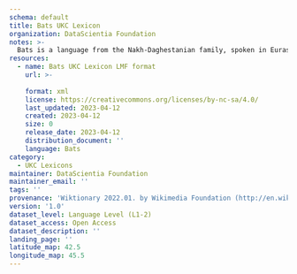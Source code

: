 ```yaml
---
schema: default
title: Bats UKC Lexicon
organization: DataScientia Foundation
notes: >-
  Bats is a language from the Nakh-Daghestanian family, spoken in Eurasia. The UKC Lexicon of Bats is represented as a lexico-semantic network. It consists of words, word senses, synsets, as well as sense-level and synset-level relationships.
resources:
  - name: Bats UKC Lexicon LMF format
    url: >-
      
    format: xml
    license: https://creativecommons.org/licenses/by-nc-sa/4.0/
    last_updated: 2023-04-12
    created: 2023-04-12
    size: 0
    release_date: 2023-04-12
    distribution_document: ''
    language: Bats
category:
  - UKC Lexicons
maintainer: DataScientia Foundation
maintainer_email: ''
tags: ''
provenance: 'Wiktionary 2022.01. by Wikimedia Foundation (http://en.wiktionary.org); Princeton WordNet 2.1 by Princeton University (https://wordnet.princeton.edu)'
version: '1.0'
dataset_level: Language Level (L1-2)
dataset_access: Open Access
dataset_description: ''
landing_page: ''
latitude_map: 42.5
longitude_map: 45.5
---
```

